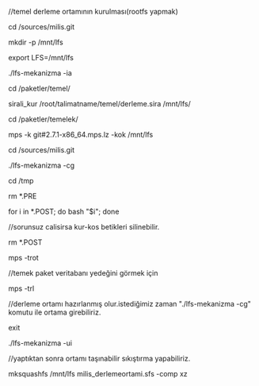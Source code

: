//temel derleme ortamının kurulması(rootfs yapmak)

cd /sources/milis.git

mkdir -p /mnt/lfs

export LFS=/mnt/lfs

./lfs-mekanizma -ia

cd /paketler/temel/

sirali_kur /root/talimatname/temel/derleme.sira /mnt/lfs/

cd /paketler/temelek/

mps -k git#2.7.1-x86_64.mps.lz -kok /mnt/lfs

cd /sources/milis.git

./lfs-mekanizma -cg

cd /tmp

rm *.PRE

for i in *.POST; do bash "$i"; done

//sorunsuz calisirsa kur-kos betikleri silinebilir.

rm *.POST

mps -trot

//temek paket veritabanı yedeğini görmek için

mps -trl

//derleme ortamı hazırlanmış olur.istediğimiz zaman "./lfs-mekanizma -cg" komutu ile ortama girebiliriz.

exit

./lfs-mekanizma -ui

//yaptıktan sonra ortamı taşınabilir sıkıştırma yapabiliriz.

mksquashfs /mnt/lfs milis_derlemeortami.sfs -comp xz
